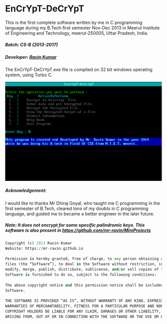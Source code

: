 # EnCrYpT-DeCrYpT
This is the first complete software written by me in C programming language during my B.Tech first semester Nov-Dec 2013 in Meerut Institute of Engineering and Technology, meerut-250005, Uttar Pradesh, India.

##### Batch: CS-B (2013-2017)

##### Developer: [Ravin Kumar](https://mr-ravin.github.io)

The EnCrYpT-DeCrYpT.exe file is complied on 32 bit windows operating system, using Turbo C.

![product image](https://github.com/mr-ravin/EnCrYpT-DeCrYpT/blob/master/encryptdecrypt.png)

##### Acknowledgement:

I would like to thanks Mr Dhiraj Goyal, who taught me C programming in the first semester of B.Tech, cleared tons of my doubts in C programming language, and guided me to became a better engineer in the later future.

##### Note: It does not encrypt for some specific palindromic keys. This software is also present in https://github.com/mr-ravin/MiniProjects 

```python
Copyright (c) 2013 Ravin Kumar
Website: https://mr-ravin.github.io

Permission is hereby granted, free of charge, to any person obtaining a copy of this software and associated documentation 
files (the “Software”), to deal in the Software without restriction, including without limitation the rights to use, copy, 
modify, merge, publish, distribute, sublicense, and/or sell copies of the Software, and to permit persons to whom the 
Software is furnished to do so, subject to the following conditions:

The above copyright notice and this permission notice shall be included in all copies or substantial portions of the 
Software.

THE SOFTWARE IS PROVIDED “AS IS”, WITHOUT WARRANTY OF ANY KIND, EXPRESS OR IMPLIED, INCLUDING BUT NOT LIMITED TO THE 
WARRANTIES OF MERCHANTABILITY, FITNESS FOR A PARTICULAR PURPOSE AND NONINFRINGEMENT. IN NO EVENT SHALL THE AUTHORS OR 
COPYRIGHT HOLDERS BE LIABLE FOR ANY CLAIM, DAMAGES OR OTHER LIABILITY, WHETHER IN AN ACTION OF CONTRACT, TORT OR OTHERWISE, 
ARISING FROM, OUT OF OR IN CONNECTION WITH THE SOFTWARE OR THE USE OR OTHER DEALINGS IN THE SOFTWARE.
```
